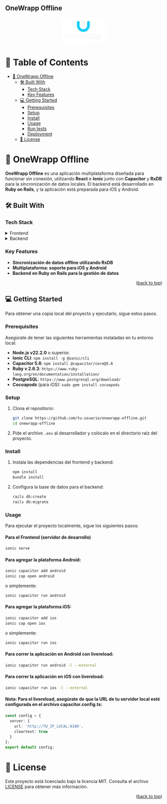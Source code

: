 ## OneWrapp Offline

<a name="readme-top"></a>

<div align="center">

  <img src="./src/assets/images/logo_onewrapp.png" alt="logo" width="140" height="auto" />
  <br/>

</div>

# 📗 Table of Contents

- [📖 OneWrapp Offline](#onewrapp-offline)
  - [🛠 Built With](#built-with)
    - [Tech Stack](#tech-stack)
    - [Key Features](#key-features)
  - [💻 Getting Started](#getting-started)
    - [Prerequisites](#prerequisites)
    - [Setup](#setup)
    - [Install](#install)
    - [Usage](#usage)
    - [Run tests](#run-tests)
    - [Deployment](#deployment)
  - [📝 License](#license)

# 📖 OneWrapp Offline <a name="about-project"></a>

**OneWrapp Offline** es una aplicación multiplataforma diseñada para funcionar sin conexión, utilizando **React** e **Ionic** junto con **Capacitor** y **RxDB** para la sincronización de datos locales. El backend está desarrollado en **Ruby on Rails**, y la aplicación está preparada para iOS y Android.

## 🛠 Built With <a name="built-with"></a>

### Tech Stack <a name="tech-stack"></a>

<details>
<summary>Frontend</summary>
  <ul>
    <li><a href="https://reactjs.org/">React</a></li>
    <li><a href="https://ionicframework.com/">Ionic</a></li>
    <li><a href="https://capacitorjs.com/">Capacitor</a></li>
    <li><a href="https://rxdb.info/">RxDB</a></li>
  </ul>
</details>

<details>
<summary>Backend</summary>
  <ul>
    <li><a href="https://rubyonrails.org/">Ruby on Rails</a></li>
    <li><a href="https://www.postgresql.org/">PostgreSQL</a></li>
  </ul>
</details>

### Key Features <a name="key-features"></a>

- **Sincronización de datos offline utilizando RxDB**
- **Multiplataforma: soporte para iOS y Android**
- **Backend en Ruby on Rails para la gestión de datos**

<p align="right">(<a href="#readme-top">back to top</a>)</p>

## 💻 Getting Started <a name="getting-started"></a>

Para obtener una copia local del proyecto y ejecutarlo, sigue estos pasos.

### Prerequisites

Asegúrate de tener las siguientes herramientas instaladas en tu entorno local:

- **Node.js v22.2.0** o superior.
- **Ionic CLI**: `npm install -g @ionic/cli`
- **Capacitor 5.6**: `npm install @capacitor/core@5.6`
- **Ruby v 2.6.3**: `https://www.ruby-lang.org/en/documentation/installation/`
- **PostgreSQL**: `https://www.postgresql.org/download/`
- **Cocoapods** (para iOS): `sudo gem install cocoapods`

### Setup

1. Clona el repositorio:
    ```sh
    git clone https://github.com/tu-usuario/onewrapp-offline.git
    cd onewrapp-offline
    ```

2. Pide el archivo `.env` al desarrollador y colócalo en el directorio raíz del proyecto.

### Install

1. Instala las dependencias del frontend y backend:
    ```sh
    npm install
    bundle install
    ```

2. Configura la base de datos para el backend:
    ```sh
    rails db:create
    rails db:migrate
    ```

### Usage

Para ejecutar el proyecto localmente, sigue los siguientes pasos:

#### Para el Frontend (servidor de desarrollo)
```sh
ionic serve
```

#### Para agregar la plataforma Android:
```sh
ionic capacitor add android
ionic cap open android
```
o simplemente:
```sh
ionic capacitor run android
```

#### Para agregar la plataforma iOS:
```sh
ionic capacitor add ios
ionic cap open ios
```
o simplemente:
```sh
ionic capacitor run ios
```

#### Para correr la aplicación en Android con livereload:
```sh
ionic capacitor run android -l --external
```

#### Para correr la aplicación en iOS con livereload:
```sh
ionic capacitor run ios -l --external
```

#### Nota: Para el livereload, asegúrate de que la URL de tu servidor local esté configurada en el archivo capacitor.config.ts:

```typescript
const config = {
  server: {
    url: 'http://TU_IP_LOCAL:8100',
    cleartext: true
  }
};
export default config;
```
# 📝 License <a name="license"></a>

Este proyecto está licenciado bajo la licencia MIT. Consulta el archivo [LICENSE](./LICENCE) para obtener más información.

<p align="right">(<a href="#readme-top">back to top</a>)</p>